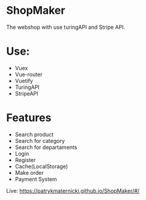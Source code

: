 # ShopMaker
The webshop with use turingAPI and Stripe API.

# Use:
- Vuex
- Vue-router
- Vuetify
- TuringAPI
- StripeAPI

# Features

- Search product
- Search for category
- Search for departaments
- Login
- Register
- Cache(LocalStorage)
- Make order
- Payment System

Live:
https://patrykmaternicki.github.io/ShopMaker/#/
